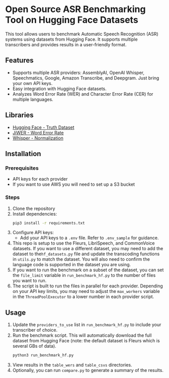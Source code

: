 # Open Source ASR Benchmarking Tool on Hugging Face Datasets

This tool allows users to benchmark Automatic Speech Recognition (ASR) systems using datasets from Hugging Face. It supports multiple transcribers and provides results in a user-friendly format.

## Features
- Supports multiple ASR providers: AssemblyAI, OpenAI Whisper, Speechmatics, Google, Amazon Transcribe, and Deepgram. Just bring your own API keys.
- Easy integration with Hugging Face datasets.
- Analyzes Word Error Rate (WER) and Character Error Rate (CER) for multiple languages.

## Libraries
- [Hugging Face - Truth Dataset](https://huggingface.co/docs/datasets/index)
- [JiWER - Word Error Rate](https://github.com/jitsi/jiwer)
- [Whisper - Normalization](https://github.com/openai/whisper/tree/main/whisper/normalizers)

## Installation

### Prerequisites
- API keys for each provider
- If you want to use AWS you will need to set up a S3 bucket

### Steps
1. Clone the repository
2. Install dependencies:
   ```bash
   pip3 install -r requirements.txt
   ```
3. Configure API keys:
   - Add your API keys to a `.env` file. Refer to `.env_sample` for guidance.
4. This repo is setup to use the Fleurs, LibriSpeech, and CommonVoice datasets. If you want to use a different dataset, you may need to add the dataset to the`hf_datasets.py` file and update the transcoding functions in `utils.py` to match the dataset. You will also need to confirm the language code is supported in the dataset you are using.
5. If you want to run the benchmark on a subset of the dataset, you can set the `file_limit` variable in `run_benchmark_hf.py` to the number of files you want to run.
6. The script is built to run the files in parallel for each provider. Depending on your API key limits, you may need to adjust the `max_workers` variable in the `ThreadPoolExecutor` to a lower number in each provider script.

## Usage
1. Update the `providers_to_use` list in `run_benchmark_hf.py` to include your transcriber of choice.
2. Run the benchmark script. This will automatically download the full dataset from Hugging Face (note: the default dataset is Fleurs which is several GBs of data).
   ```bash
   python3 run_benchmark_hf.py
   ```
3. View results in the `table_wers` and `table_csvs` directories.
4. Optionally, you can run `compare.py` to generate a summary of the results.